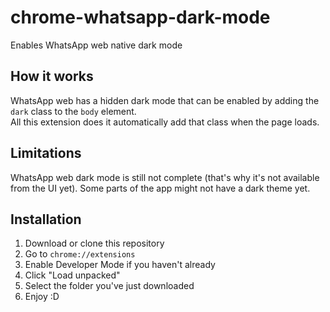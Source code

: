 # chrome-whatsapp-dark-mode

Enables WhatsApp web native dark mode

## How it works

WhatsApp web has a hidden dark mode that can be enabled by adding the `dark` class to the `body` element.  
All this extension does it automatically add that class when the page loads.

## Limitations

WhatsApp web dark mode is still not complete (that's why it's not available from the UI yet).
Some parts of the app might not have a dark theme yet.

## Installation

1. Download or clone this repository
2. Go to `chrome://extensions`
3. Enable Developer Mode if you haven't already
4. Click "Load unpacked"
5. Select the folder you've just downloaded
6. Enjoy :D
